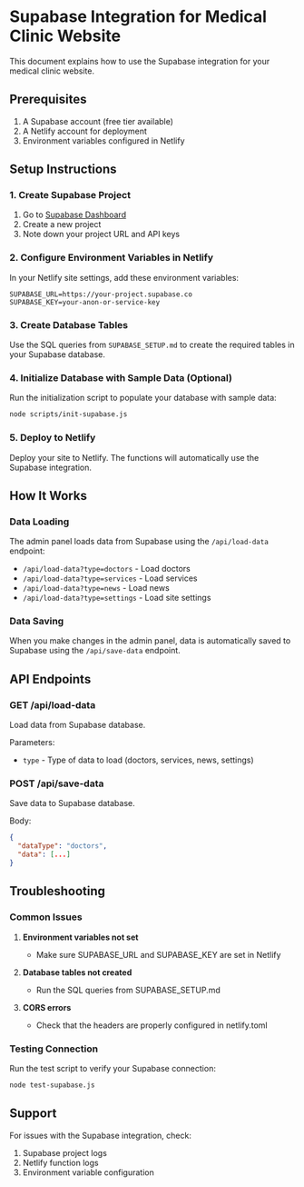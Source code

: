 # Supabase Integration for Medical Clinic Website

This document explains how to use the Supabase integration for your medical clinic website.

## Prerequisites

1. A Supabase account (free tier available)
2. A Netlify account for deployment
3. Environment variables configured in Netlify

## Setup Instructions

### 1. Create Supabase Project

1. Go to [Supabase Dashboard](https://app.supabase.com/)
2. Create a new project
3. Note down your project URL and API keys

### 2. Configure Environment Variables in Netlify

In your Netlify site settings, add these environment variables:

```
SUPABASE_URL=https://your-project.supabase.co
SUPABASE_KEY=your-anon-or-service-key
```

### 3. Create Database Tables

Use the SQL queries from `SUPABASE_SETUP.md` to create the required tables in your Supabase database.

### 4. Initialize Database with Sample Data (Optional)

Run the initialization script to populate your database with sample data:

```bash
node scripts/init-supabase.js
```

### 5. Deploy to Netlify

Deploy your site to Netlify. The functions will automatically use the Supabase integration.

## How It Works

### Data Loading

The admin panel loads data from Supabase using the `/api/load-data` endpoint:
- `/api/load-data?type=doctors` - Load doctors
- `/api/load-data?type=services` - Load services
- `/api/load-data?type=news` - Load news
- `/api/load-data?type=settings` - Load site settings

### Data Saving

When you make changes in the admin panel, data is automatically saved to Supabase using the `/api/save-data` endpoint.

## API Endpoints

### GET /api/load-data

Load data from Supabase database.

Parameters:
- `type` - Type of data to load (doctors, services, news, settings)

### POST /api/save-data

Save data to Supabase database.

Body:
```json
{
  "dataType": "doctors",
  "data": [...]
}
```

## Troubleshooting

### Common Issues

1. **Environment variables not set**
   - Make sure SUPABASE_URL and SUPABASE_KEY are set in Netlify

2. **Database tables not created**
   - Run the SQL queries from SUPABASE_SETUP.md

3. **CORS errors**
   - Check that the headers are properly configured in netlify.toml

### Testing Connection

Run the test script to verify your Supabase connection:

```bash
node test-supabase.js
```

## Support

For issues with the Supabase integration, check:
1. Supabase project logs
2. Netlify function logs
3. Environment variable configuration